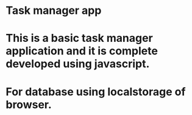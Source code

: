 # Task manager app
# This is a basic task manager application and it is complete developed using javascript. 
# For database using localstorage of  browser.